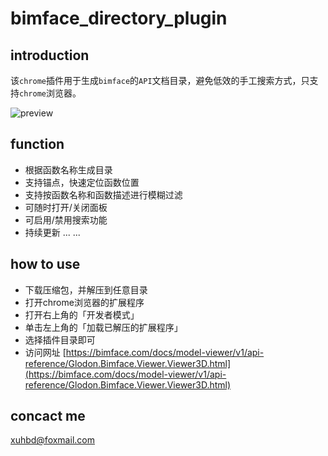 # bimface_directory_plugin

## introduction

该`chrome`插件用于生成`bimface`的`API`文档目录，避免低效的手工搜索方式，只支持`chrome`浏览器。

![preview](https://github.com/XHerbert/bimface_directory_plugin/assets/9563026/fc2271cf-aea3-4fa4-a464-44ea8299a3c2)

## function

- 根据函数名称生成目录
- 支持锚点，快速定位函数位置
- 支持按函数名称和函数描述进行模糊过滤
- 可随时打开/关闭面板
- 可启用/禁用搜索功能
- 持续更新 ... ...

## how to use

- 下载压缩包，并解压到任意目录
- 打开chrome浏览器的扩展程序
- 打开右上角的「开发者模式」
- 单击左上角的「加载已解压的扩展程序」
- 选择插件目录即可
- 访问网址 [https://bimface.com/docs/model-viewer/v1/api-reference/Glodon.Bimface.Viewer.Viewer3D.html](https://bimface.com/docs/model-viewer/v1/api-reference/Glodon.Bimface.Viewer.Viewer3D.html)

## concact me

xuhbd@foxmail.com

